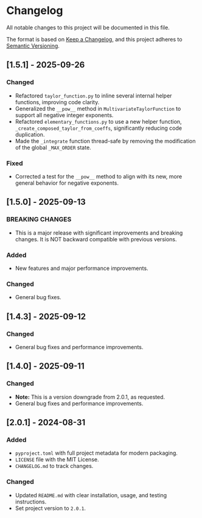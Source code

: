 # Changelog

All notable changes to this project will be documented in this file.

The format is based on [Keep a Changelog](https://keepachangelog.com/en/1.0.0/),
and this project adheres to [Semantic Versioning](https://semver.org/spec/v2.0.0.html).

## [1.5.1] - 2025-09-26

### Changed
- Refactored `taylor_function.py` to inline several internal helper functions, improving code clarity.
- Generalized the `__pow__` method in `MultivariateTaylorFunction` to support all negative integer exponents.
- Refactored `elementary_functions.py` to use a new helper function, `_create_composed_taylor_from_coeffs`, significantly reducing code duplication.
- Made the `_integrate` function thread-safe by removing the modification of the global `_MAX_ORDER` state.

### Fixed
- Corrected a test for the `__pow__` method to align with its new, more general behavior for negative exponents.

## [1.5.0] - 2025-09-13

### BREAKING CHANGES
- This is a major release with significant improvements and breaking changes. It is NOT backward compatible with previous versions.

### Added
- New features and major performance improvements.

### Changed
- General bug fixes.

## [1.4.3] - 2025-09-12

### Changed
- General bug fixes and performance improvements.

## [1.4.0] - 2025-09-11

### Changed
- **Note:** This is a version downgrade from 2.0.1, as requested.
- General bug fixes and performance improvements.

## [2.0.1] - 2024-08-31

### Added
- `pyproject.toml` with full project metadata for modern packaging.
- `LICENSE` file with the MIT License.
- `CHANGELOG.md` to track changes.

### Changed
- Updated `README.md` with clear installation, usage, and testing instructions.
- Set project version to `2.0.1`.
